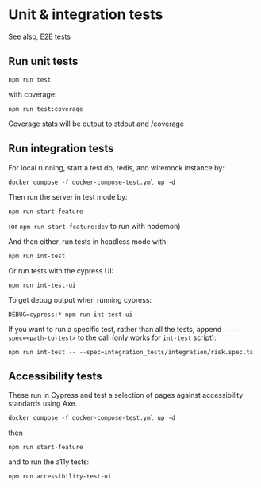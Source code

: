 # Unit & integration tests

See also, [E2E tests](./e2e-tests.md)

## Run unit tests

`npm run test`

with coverage:

`npm run test:coverage`

Coverage stats will be output to stdout and /coverage

## Run integration tests

For local running, start a test db, redis, and wiremock instance by:

```
docker compose -f docker-compose-test.yml up -d
```

Then run the server in test mode by:

```
npm run start-feature
```

(or `npm run start-feature:dev` to run with nodemon)

And then either, run tests in headless mode with:

```
npm run int-test
```

Or run tests with the cypress UI:

```
npm run int-test-ui
```

To get debug output when running cypress:

`DEBUG=cypress:* npm run int-test-ui`

If you want to run a specific test, rather than all the tests, append `-- --spec=<path-to-test>` to the call (only works
for `int-test` script):

```
npm run int-test -- --spec=integration_tests/integration/risk.spec.ts
```

## Accessibility tests

These run in Cypress and test a selection of pages against accessibility standards using Axe.

```
docker compose -f docker-compose-test.yml up -d
```

then

```
npm run start-feature
```

and to run the a11y tests:

```
npm run accessibility-test-ui
```